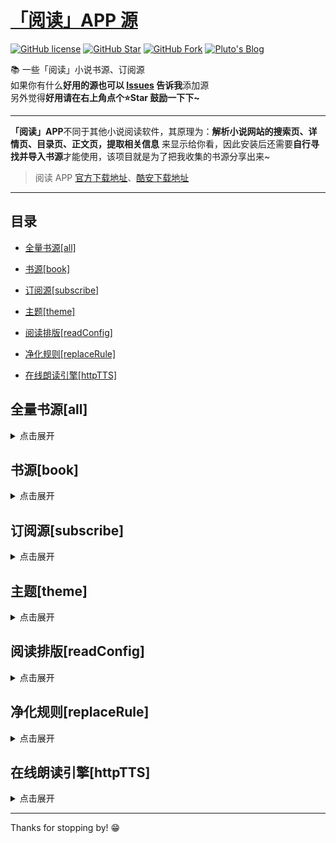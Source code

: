 # [「阅读」APP 源](https://legado.aoaostar.com)

[![GitHub license](https://img.shields.io/badge/license-GPL--3.0-orange?style=flat-square&color=0f6adb&logo=github)](https://github.com/aoaostar/legado/)
[![GitHub Star](https://img.shields.io/github/stars/aoaostar/legado.svg?style=flat-square&label=Star&color=0f6adb&logo=github)](https://github.com/aoaostar/legado/)
[![GitHub Fork](https://img.shields.io/github/forks/aoaostar/legado.svg?style=flat-square&label=Fork&color=0f6adb&logo=github)](https://github.com/aoaostar/legado/)
[![Pluto's Blog](https://img.shields.io/badge/%E5%8D%9A%E5%AE%A2-Pluto's%20Blog-d7b1bf?logo=Blogger&color=0f6adb)](https://blog.aoaostar.com)

📚 一些「阅读」小说书源、订阅源  
如果你有什么**好用的源也可以 [Issues](https://github.com/aoaostar/legado/issues/new/choose) 告诉我**添加源  
另外觉得**好用请在右上角点个⭐Star 鼓励一下下~**

****

**「阅读」APP**不同于其他小说阅读软件，其原理为：**解析小说网站的搜索页、详情页、目录页、正文页，提取相关信息**
来显示给你看，因此安装后还需要**自行寻找并导入书源**才能使用，该项目就是为了把我收集的书源分享出来~

> 阅读 APP [官方下载地址](https://github.com/gedoor/legado/releases)、[酷安下载地址](https://www.coolapk.com/apk/256030)

****

## 目录

* [全量书源[all]](#全量书源_all)

* [书源[book]](#书源_book)

* [订阅源[subscribe]](#订阅源_subscribe)

* [主题[theme]](#主题_theme)

* [阅读排版[readConfig]](#阅读排版_readConfig)

* [净化规则[replaceRule]](#净化规则_replaceRule)

* [在线朗读引擎[httpTTS]](#在线朗读引擎_httpTTS)

<h2 id="全量书源_all">全量书源[all]</h2>
<details>
<summary>点击展开</summary>

* 全量书源 🔥
    + [访问直链](https://legado.aoaostar.com/cache/8274870a1493d7c4e51c41682a8d1e9500457826.json)
    + [一键导入](legado://import/bookSource?src=https://legado.aoaostar.com/cache/8274870a1493d7c4e51c41682a8d1e9500457826.json)
    + 上一次同步状态: 同步成功
    + 更新时间: 2022-11-29 12:01:41
    + 同步时间: 2022-11-29 12:01:41

</details>

<h2 id="书源_book">书源[book]</h2>
<details>
<summary>点击展开</summary>

* XIU2精品书源 🔥
    + [访问直链](https://legado.aoaostar.com/cache/71e56d4f1d8f1bff61fdd3582ef7513600a9e108.json)
    + [一键导入](legado://import/bookSource?src=https://legado.aoaostar.com/cache/71e56d4f1d8f1bff61fdd3582ef7513600a9e108.json)
    + 上一次同步状态: 同步成功
    + 更新时间: 2022-11-29 10:26:02
    + 同步时间: 2022-11-29 12:01:41

****

* namofree的书源
    + [访问直链](https://legado.aoaostar.com/cache/6c35d84798ddbf4aad3fe3f0fd6cec53dd788be8.json)
    + [一键导入](legado://import/bookSource?src=https://legado.aoaostar.com/cache/6c35d84798ddbf4aad3fe3f0fd6cec53dd788be8.json)
    + 上一次同步状态: 同步成功
    + 更新时间: 2022-11-29 10:26:02
    + 同步时间: 2022-11-29 12:01:41

****

* 一程的书源合集
    + [访问直链](https://legado.aoaostar.com/cache/636dcfbb00cf823c7832c0e5b15d4daa3968de46.json)
    + [一键导入](legado://import/bookSource?src=https://legado.aoaostar.com/cache/636dcfbb00cf823c7832c0e5b15d4daa3968de46.json)
    + 上一次同步状态: 同步成功
    + 更新时间: 2022-11-29 10:26:02
    + 同步时间: 2022-11-29 12:01:41

****

* 风停在了窗边
    + [访问直链](https://legado.aoaostar.com/cache/7662c777995ab5372ac7dc9720910405b73be4cd.json)
    + [一键导入](legado://import/bookSource?src=https://legado.aoaostar.com/cache/7662c777995ab5372ac7dc9720910405b73be4cd.json)
    + 上一次同步状态: 同步成功
    + 更新时间: 2022-11-29 10:26:02
    + 同步时间: 2022-11-29 12:01:41

****

* 破冰书源
    + [访问直链](https://legado.aoaostar.com/cache/70ce30e7763254709101fa48516dd7b1df3392db.json)
    + [一键导入](legado://import/bookSource?src=https://legado.aoaostar.com/cache/70ce30e7763254709101fa48516dd7b1df3392db.json)
    + 上一次同步状态: 同步成功
    + 更新时间: 2022-11-29 10:26:02
    + 同步时间: 2022-11-29 12:01:41

****

* 破冰有声书源
    + [访问直链](https://legado.aoaostar.com/cache/fc28a47b1f7708cec14b586981f4be76e30d20c8.json)
    + [一键导入](legado://import/bookSource?src=https://legado.aoaostar.com/cache/fc28a47b1f7708cec14b586981f4be76e30d20c8.json)
    + 上一次同步状态: 同步成功
    + 更新时间: 2022-11-29 10:26:02
    + 同步时间: 2022-11-29 12:01:41

****

* 黄凡凡书源（酷安：梧桐半死清霜后）
    + [访问直链](https://legado.aoaostar.com/cache/d7fb261c0dc2b4622845f67e8a5f3c805fd64b64.json)
    + [一键导入](legado://import/bookSource?src=https://legado.aoaostar.com/cache/d7fb261c0dc2b4622845f67e8a5f3c805fd64b64.json)
    + 上一次同步状态: 同步成功
    + 更新时间: 2022-11-29 10:26:02
    + 同步时间: 2022-11-29 12:01:41

****

* 不世玄奇搜索引擎书源
    + [访问直链](https://legado.aoaostar.com/cache/681453f11a1d44b332b52155b7818f762009e137.json)
    + [一键导入](legado://import/bookSource?src=https://legado.aoaostar.com/cache/681453f11a1d44b332b52155b7818f762009e137.json)
    + 上一次同步状态: 同步成功
    + 更新时间: 2022-11-29 10:26:02
    + 同步时间: 2022-11-29 12:01:41

</details>

<h2 id="订阅源_subscribe">订阅源[subscribe]</h2>
<details>
<summary>点击展开</summary>

* 阅读APP源 - AOAOSTAR 🔥
    + [访问直链](https://legado.aoaostar.com/cache/63d0b3cc07cad9caf599b192007b26a858a57758.json)
    + [一键导入](legado://import/rssSource?src=https://legado.aoaostar.com/cache/63d0b3cc07cad9caf599b192007b26a858a57758.json)
    + 上一次同步状态: 同步成功
    + 更新时间: 2022-11-29 10:26:02
    + 同步时间: 2022-11-29 12:01:41

****

* 阅读APP使用文档 🔥
    + [访问直链](https://legado.aoaostar.com/cache/948a5dda4c31f13d06e19710de5e1f4db09f834a.json)
    + [一键导入](legado://import/rssSource?src=https://legado.aoaostar.com/cache/948a5dda4c31f13d06e19710de5e1f4db09f834a.json)
    + 上一次同步状态: 同步成功
    + 更新时间: 2022-11-29 11:26:04
    + 同步时间: 2022-11-29 12:01:41

</details>

<h2 id="主题_theme">主题[theme]</h2>
<details>
<summary>点击展开</summary>

* 微信阅读 - 日间 🔥
    + [访问直链](https://legado.aoaostar.com/cache/9b7fda4e29764dbccc4e2cb03473e31a8f05a039.json)
    + [一键导入](legado://import/theme?src=https://legado.aoaostar.com/cache/9b7fda4e29764dbccc4e2cb03473e31a8f05a039.json)
    + 上一次同步状态: 同步成功
    + 更新时间: 2022-11-29 11:26:04
    + 同步时间: 2022-11-29 12:01:41

****

* 微信阅读 - 夜间 🔥
    + [访问直链](https://legado.aoaostar.com/cache/7952e4d923a0f78ed8f1d5b9f0d2cec0e03d4e0c.json)
    + [一键导入](legado://import/theme?src=https://legado.aoaostar.com/cache/7952e4d923a0f78ed8f1d5b9f0d2cec0e03d4e0c.json)
    + 上一次同步状态: 同步成功
    + 更新时间: 2022-11-29 11:26:04
    + 同步时间: 2022-11-29 12:01:41

****

* 厚墨 - 日间 🔥
    + [访问直链](https://legado.aoaostar.com/cache/287f13254783ab615fc798407b00398237176a31.json)
    + [一键导入](legado://import/theme?src=https://legado.aoaostar.com/cache/287f13254783ab615fc798407b00398237176a31.json)
    + 上一次同步状态: 同步成功
    + 更新时间: 2022-11-29 11:26:04
    + 同步时间: 2022-11-29 12:01:41

****

* 厚墨 - 日间 🔥
    + [访问直链](https://legado.aoaostar.com/cache/27aaaa28ac0b5be974245da5fb4792571e48e83e.json)
    + [一键导入](legado://import/theme?src=https://legado.aoaostar.com/cache/27aaaa28ac0b5be974245da5fb4792571e48e83e.json)
    + 上一次同步状态: 同步成功
    + 更新时间: 2022-11-29 11:26:04
    + 同步时间: 2022-11-29 12:01:41

</details>

<h2 id="阅读排版_readConfig">阅读排版[readConfig]</h2>
<details>
<summary>点击展开</summary>

* 番茄小说 🔥
    + [访问直链](https://legado.aoaostar.com/cache/e7ee77056b538597f95c69c60bcd4a9d1eb83881.json)
    + [一键导入](legado://import/readConfig?src=https://legado.aoaostar.com/cache/e7ee77056b538597f95c69c60bcd4a9d1eb83881.json)
    + 上一次同步状态: 同步成功
    + 更新时间: 2022-11-29 11:26:04
    + 同步时间: 2022-11-29 12:01:41

</details>

<h2 id="净化规则_replaceRule">净化规则[replaceRule]</h2>
<details>
<summary>点击展开</summary>

* 乌云净化 🔥
    + [访问直链](https://legado.aoaostar.com/cache/19b93ed3f79c772f87205d8a295d44eca787b2f8.json)
    + [一键导入](legado://import/replaceRule?src=https://legado.aoaostar.com/cache/19b93ed3f79c772f87205d8a295d44eca787b2f8.json)
    + 上一次同步状态: 同步成功
    + 更新时间: 2022-11-29 11:58:13
    + 同步时间: 2022-11-29 12:01:41

</details>

<h2 id="在线朗读引擎_httpTTS">在线朗读引擎[httpTTS]</h2>
<details>
<summary>点击展开</summary>

* 月下自酌听书TTS合集 🔥
    + [访问直链](https://legado.aoaostar.com/cache/9549a45b8e1d23f7cf54b392b9ae5a9b5b501744.json)
    + [一键导入](legado://import/httpTTS?src=https://legado.aoaostar.com/cache/9549a45b8e1d23f7cf54b392b9ae5a9b5b501744.json)
    + 上一次同步状态: 同步成功
    + 更新时间: 2022-11-29 11:54:39
    + 同步时间: 2022-11-29 12:01:41

****

* 暗香听书TTS合集 🔥
    + [访问直链](https://legado.aoaostar.com/cache/0e3a9842132d72c27201a084e5258c2ce043d1a6.json)
    + [一键导入](legado://import/httpTTS?src=https://legado.aoaostar.com/cache/0e3a9842132d72c27201a084e5258c2ce043d1a6.json)
    + 上一次同步状态: 同步成功
    + 更新时间: 2022-11-29 11:54:39
    + 同步时间: 2022-11-29 12:01:41

****

* 千仞云听书TTS合集 🔥
    + [访问直链](https://legado.aoaostar.com/cache/36cbb4d38c713aaa8e3a6e2c1b5e2e5dcb3b82a3.json)
    + [一键导入](legado://import/httpTTS?src=https://legado.aoaostar.com/cache/36cbb4d38c713aaa8e3a6e2c1b5e2e5dcb3b82a3.json)
    + 上一次同步状态: 同步成功
    + 更新时间: 2022-11-29 11:54:39
    + 同步时间: 2022-11-29 12:01:41

****

* 酷安@墨迹染流年分享的姬鲁听书TTS合集 🔥
    + [访问直链](https://legado.aoaostar.com/cache/9bc7d983b3051c84b288adbfe3c4fd0bee91e6fb.json)
    + [一键导入](legado://import/httpTTS?src=https://legado.aoaostar.com/cache/9bc7d983b3051c84b288adbfe3c4fd0bee91e6fb.json)
    + 上一次同步状态: 同步成功
    + 更新时间: 2022-11-29 11:54:39
    + 同步时间: 2022-11-29 12:01:41

****

* 酷安@纵横不败大佬TTS听书源更新 🔥
    + [访问直链](https://legado.aoaostar.com/cache/9549a45b8e1d23f7cf54b392b9ae5a9b5b501744.json)
    + [一键导入](legado://import/httpTTS?src=https://legado.aoaostar.com/cache/9549a45b8e1d23f7cf54b392b9ae5a9b5b501744.json)
    + 上一次同步状态: 同步成功
    + 更新时间: 2022-11-29 11:54:39
    + 同步时间: 2022-11-29 12:01:41

</details>

****

Thanks for stopping by! 😁